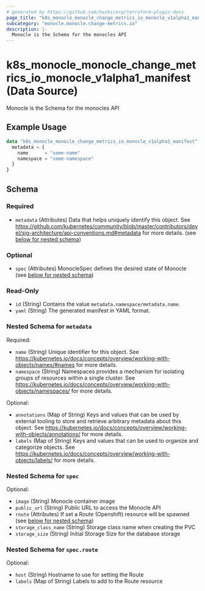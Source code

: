 ```yaml
---
# generated by https://github.com/hashicorp/terraform-plugin-docs
page_title: "k8s_monocle_monocle_change_metrics_io_monocle_v1alpha1_manifest Data Source - terraform-provider-k8s"
subcategory: "monocle.monocle.change-metrics.io"
description: |-
  Monocle is the Schema for the monocles API
---
```


# k8s_monocle_monocle_change_metrics_io_monocle_v1alpha1_manifest (Data Source)

Monocle is the Schema for the monocles API

## Example Usage

```terraform
data "k8s_monocle_monocle_change_metrics_io_monocle_v1alpha1_manifest" "example" {
  metadata = {
    name      = "some-name"
    namespace = "some-namespace"
  }
}
```

<!-- schema generated by tfplugindocs -->
## Schema

### Required

- `metadata` (Attributes) Data that helps uniquely identify this object. See https://github.com/kubernetes/community/blob/master/contributors/devel/sig-architecture/api-conventions.md#metadata for more details. (see [below for nested schema](#nestedatt--metadata))

### Optional

- `spec` (Attributes) MonocleSpec defines the desired state of Monocle (see [below for nested schema](#nestedatt--spec))

### Read-Only

- `id` (String) Contains the value `metadata.namespace/metadata.name`.
- `yaml` (String) The generated manifest in YAML format.

<a id="nestedatt--metadata"></a>
### Nested Schema for `metadata`

Required:

- `name` (String) Unique identifier for this object. See https://kubernetes.io/docs/concepts/overview/working-with-objects/names/#names for more details.
- `namespace` (String) Namespaces provides a mechanism for isolating groups of resources within a single cluster. See https://kubernetes.io/docs/concepts/overview/working-with-objects/namespaces/ for more details.

Optional:

- `annotations` (Map of String) Keys and values that can be used by external tooling to store and retrieve arbitrary metadata about this object. See https://kubernetes.io/docs/concepts/overview/working-with-objects/annotations/ for more details.
- `labels` (Map of String) Keys and values that can be used to organize and categorize objects. See https://kubernetes.io/docs/concepts/overview/working-with-objects/labels/ for more details.


<a id="nestedatt--spec"></a>
### Nested Schema for `spec`

Optional:

- `image` (String) Monocle container image
- `public_url` (String) Public URL to access the Monocle API
- `route` (Attributes) If set a Route (Openshift) resource will be spawned (see [below for nested schema](#nestedatt--spec--route))
- `storage_class_name` (String) Storage class name when creating the PVC
- `storage_size` (String) Initial Storage Size for the database storage

<a id="nestedatt--spec--route"></a>
### Nested Schema for `spec.route`

Optional:

- `host` (String) Hostname to use for setting the Route
- `labels` (Map of String) Labels to add to the Route resource
